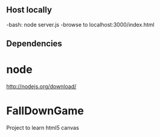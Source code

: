 
## Host locally
-bash: node server.js
-browse to localhost:3000/index.html

## Dependencies
 # node
 http://nodejs.org/download/
# FallDownGame
Project to learn html5 canvas
